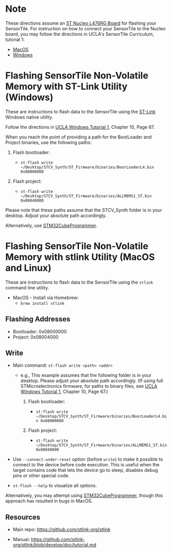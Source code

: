 # Note

These directions assume an [ST Nucleo L476RG Board](https://www.st.com/en/evaluation-tools/nucleo-l476rg.html) for flashing your SensorTile. For instruction on how to connect your SensorTile to the Nucleo board, you may follow the directions in UCLA's SensorTile Curriculum, tutorial 1:

* [MacOS](https://drive.google.com/file/d/1v540B7Kj-gJ9Px35lsvecWksL4ZKAPr_/view)
* [Windows](https://drive.google.com/file/d/1bh39QMUHsFQ8bXTbingEP0JvlwMTbXq4/view)

# Flashing SensorTile Non-Volatile Memory with ST-Link Utility (Windows)

These are instructions to flash data to the SensorTile using the [ST-Link](https://www.st.com/en/development-tools/stsw-link004.html) Windows native utility.

Follow the directions in [UCLA Windows Tutorial 1](https://drive.google.com/file/d/1bh39QMUHsFQ8bXTbingEP0JvlwMTbXq4/view), Chapter 10, Page 67.

When you reach the point of providing a path for the BootLoader and Project binaries, use the following paths:

1. Flash bootloader:
    * `st-flash write ~/Desktop/STCV_Synth/ST_Firmware/binaries/BoorLoaderL4.bin 0x08000000`

2. Flash project:
    * `st-flash write ~/Desktop/STCV_Synth/ST_Firmware/binaries/ALLMEMS1_ST.bin 0x08040000`

Please note that these paths assume that the STCV_Synth folder is in your desktop. Adjust your absolute path accordingly.

Alternatively, use [STM32CubeProgrammer](https://www.st.com/en/development-tools/stm32cubeprog.html).


# Flashing SensorTile Non-Volatile Memory with stlink Utility (MacOS and Linux)

These are instructions to flash data to the SensorTile using the `stlink` command line utility.

* MacOS - Install via Homebrew:
    * `brew install stlink`


## Flashing Addresses

* Bootloader: 0x08000000
* Project: 0x08004000


## Write

* Main command: `st-flash write <path> <addr>`

    * e.g., This example assumes that the following folder is in your desktop. Please adjust your absolute path accordingly. (If using full STMicroelectronics firmware, for paths to binary files, see [UCLA Windows Tutorial 1](https://drive.google.com/file/d/1bh39QMUHsFQ8bXTbingEP0JvlwMTbXq4/view), Chapter 10, Page 67.)

        1. Flash bootloader:
            * `st-flash write ~/Desktop/STCV_Synth/ST_Firmware/binaries/BoorLoaderL4.bin 0x08000000`

        2. Flash project:
            * `st-flash write ~/Desktop/STCV_Synth/ST_Firmware/binaries/ALLMEMS1_ST.bin 0x08040000`

* Use `--connect-under-reset` option (before `write`) to make it possible to connect to the device before code execution. This is useful when the target contains code that lets the device go to sleep, disables debug pins or other special code.

* `st-flash --help` to visualize all options.

Alternatively, you may attempt using [STM32CubeProgrammer](https://www.st.com/en/development-tools/stm32cubeprog.html), though this approach has resulted in bugs in MacOS.

## Resources

* Main repo: https://github.com/stlink-org/stlink

* Manual: https://github.com/stlink-org/stlink/blob/develop/doc/tutorial.md

